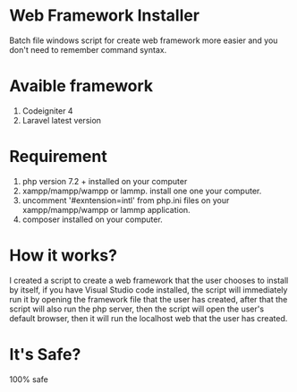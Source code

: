 # Web Framework Installer
Batch file windows script for create web framework more easier and you don't need to remember command syntax.

# Avaible framework
1. Codeigniter 4
2. Laravel latest version

# Requirement
1. php version 7.2 + installed on your computer
2. xampp/mampp/wampp or lammp. install one one your computer.
2. uncomment '#exntension=intl' from php.ini files on your xampp/mampp/wampp or lammp application.
3. composer installed on your computer.

# How it works?
I created a script to create a web framework that the user chooses to install by itself, if you have Visual Studio code installed, the script will immediately run it by opening the framework file that the user has created, after that the script will also run the php server, then the script will open the user's default browser, then it will run the localhost web that the user has created.

# It's Safe?
100% safe
